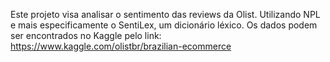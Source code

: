 Este projeto visa analisar o sentimento das reviews da Olist. Utilizando NPL e mais especificamente o SentiLex, um dicionário léxico.
Os dados podem ser encontrados no Kaggle pelo link: https://www.kaggle.com/olistbr/brazilian-ecommerce
